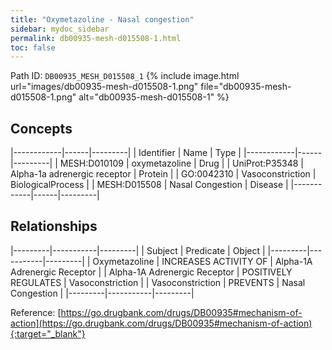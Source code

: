 ```yaml
---
title: "Oxymetazoline - Nasal congestion"
sidebar: mydoc_sidebar
permalink: db00935-mesh-d015508-1.html
toc: false 
---
```



Path ID: `DB00935_MESH_D015508_1`
{% include image.html url="images/db00935-mesh-d015508-1.png" file="db00935-mesh-d015508-1.png" alt="db00935-mesh-d015508-1" %}

## Concepts

|------------|------|---------|
| Identifier | Name | Type    |
|------------|------|---------|
| MESH:D010109 | oxymetazoline | Drug |
| UniProt:P35348 | Alpha-1a adrenergic receptor | Protein |
| GO:0042310 | Vasoconstriction | BiologicalProcess |
| MESH:D015508 | Nasal Congestion | Disease |
|------------|------|---------|

## Relationships

|---------|-----------|---------|
| Subject | Predicate | Object  |
|---------|-----------|---------|
| Oxymetazoline | INCREASES ACTIVITY OF | Alpha-1A Adrenergic Receptor |
| Alpha-1A Adrenergic Receptor | POSITIVELY REGULATES | Vasoconstriction |
| Vasoconstriction | PREVENTS | Nasal Congestion |
|---------|-----------|---------|

Reference: [https://go.drugbank.com/drugs/DB00935#mechanism-of-action](https://go.drugbank.com/drugs/DB00935#mechanism-of-action){:target="_blank"}
